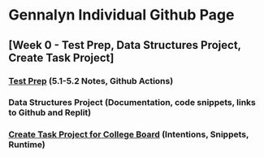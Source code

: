 # Gennalyn Individual Github Page


## [Week 0 - Test Prep, Data Structures Project, Create Task Project]
### [Test Prep](https://github.com/Gennalynb123/Individual-Algorithmic-Project/wiki/Week-0---Test-Prep-Study) (5.1-5.2 Notes, Github Actions)
### Data Structures Project (Documentation, code snippets, links to Github and Replit)
### [Create Task Project for College Board](https://github.com/Gennalynb123/Individual-Algorithmic-Project/wiki/Create-Task-Project) (Intentions, Snippets, Runtime)


